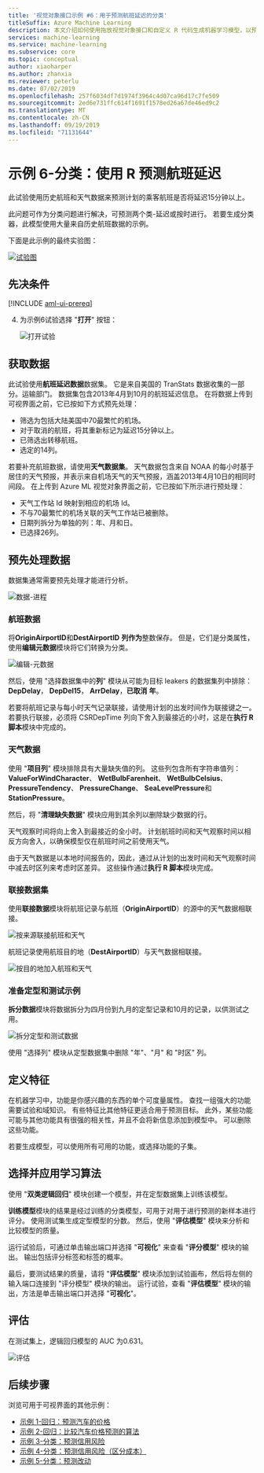 ```yaml
---
title: '视觉对象接口示例 #6：用于预测航班延迟的分类'
titleSuffix: Azure Machine Learning
description: 本文介绍如何使用拖放视觉对象接口和自定义 R 代码生成机器学习模型，以预测航班延误。
services: machine-learning
ms.service: machine-learning
ms.subservice: core
ms.topic: conceptual
author: xiaoharper
ms.author: zhanxia
ms.reviewer: peterlu
ms.date: 07/02/2019
ms.openlocfilehash: 257f6034df7d1974f3964c4d07ca96d17c7fe509
ms.sourcegitcommit: 2ed6e731ffc614f1691f1578ed26a67de46ed9c2
ms.translationtype: MT
ms.contentlocale: zh-CN
ms.lasthandoff: 09/19/2019
ms.locfileid: "71131644"
---
```

# <a name="sample-6---classification-predict-flight-delays-using-r"></a>示例 6-分类：使用 R 预测航班延迟

此试验使用历史航班和天气数据来预测计划的乘客航班是否将延迟15分钟以上。

此问题可作为分类问题进行解决，可预测两个类-延迟或按时进行。 若要生成分类器，此模型使用大量来自历史航班数据的示例。

下面是此示例的最终实验图：

[![试验图](media/how-to-ui-sample-classification-predict-flight-delay/experiment-graph.png)](media/how-to-ui-sample-classification-predict-credit-risk-cost-sensitive/graph.png#lightbox)

## <a name="prerequisites"></a>先决条件

[!INCLUDE [aml-ui-prereq](../../../includes/aml-ui-prereq.md)]

4. 为示例6试验选择 "**打开**" 按钮：

    ![打开试验](media/how-to-ui-sample-classification-predict-flight-delay/open-sample6.png)

## <a name="get-the-data"></a>获取数据

此试验使用**航班延迟数据**数据集。 它是来自美国的 TranStats 数据收集的一部分。运输部门。 数据集包含2013年4月到10月的航班延迟信息。 在将数据上传到可视界面之前，它已按如下方式预先处理：

* 筛选为包括大陆美国中70最繁忙的机场。
* 对于取消的航班，将其重新标记为延迟15分钟以上。
* 已筛选出转移航班。
* 选定的14列。

若要补充航班数据，请使用**天气数据集**。 天气数据包含来自 NOAA 的每小时基于居住的天气预报，并表示来自机场天气的天气预报，涵盖2013年4月10日的相同时间段。 在上传到 Azure ML 视觉对象界面之前，它已按如下所示进行预处理：

* 天气工作站 Id 映射到相应的机场 Id。
* 不与70最繁忙的机场关联的天气工作站已被删除。
* 日期列拆分为单独的列：年、月和日。
* 已选择26列。

## <a name="pre-process-the-data"></a>预先处理数据

数据集通常需要预先处理才能进行分析。

![数据-进程](media/how-to-ui-sample-classification-predict-flight-delay/data-process.png)

### <a name="flight-data"></a>航班数据

将**OriginAirportID**和**DestAirportID** **列作为**整数保存。 但是，它们是分类属性，使用**编辑元数据**模块将它们转换为分类。

![编辑-元数据](media/how-to-ui-sample-classification-predict-flight-delay/edit-metadata.png)

然后，使用 "选择数据集中的**列**" 模块从可能为目标 leakers 的数据集列中排除：**DepDelay**， **DepDel15**， **ArrDelay**，**已取消** **年**。 

若要将航班记录与每小时天气记录联接，请使用计划的出发时间作为联接键之一。 若要执行联接，必须将 CSRDepTime 列向下舍入到最接近的小时，这是在**执行 R 脚本**模块中完成的。 

### <a name="weather-data"></a>天气数据

使用 "**项目列**" 模块排除具有大量缺失值的列。 这些列包含所有字符串值列：**ValueForWindCharacter**、 **WetBulbFarenheit**、 **WetBulbCelsius**、 **PressureTendency**、 **PressureChange**、 **SeaLevelPressure**和**StationPressure**。

然后，将 "**清理缺失数据**" 模块应用到其余列以删除缺少数据的行。

天气观察时间将向上舍入到最接近的全小时。 计划航班时间和天气观察时间以相反方向舍入，以确保模型仅在航班时间之前使用天气。 

由于天气数据是以本地时间报告的，因此，通过从计划的出发时间和天气观察时间中减去时区列来考虑时区差异。 这些操作通过**执行 R 脚本**模块完成。

### <a name="joining-datasets"></a>联接数据集

使用**联接数据**模块将航班记录与航班（**OriginAirportID**）的源中的天气数据相联接。

 ![按来源联接航班和天气](media/how-to-ui-sample-classification-predict-flight-delay/join-origin.png)


航班记录使用航班目的地（**DestAirportID**）与天气数据相联接。

 ![按目的地加入航班和天气](media/how-to-ui-sample-classification-predict-flight-delay/join-destination.png)

### <a name="preparing-training-and-test-samples"></a>准备定型和测试示例

**拆分数据**模块将数据拆分为四月份到九月的定型记录和10月的记录，以供测试之用。

 ![拆分定型和测试数据](media/how-to-ui-sample-classification-predict-flight-delay/split.png)

使用 "选择列" 模块从定型数据集中删除 "年"、"月" 和 "时区" 列。

## <a name="define-features"></a>定义特征

在机器学习中，功能是你感兴趣的东西的单个可度量属性。 查找一组强大的功能需要试验和域知识。 有些特征比其他特征更适合用于预测目标。 此外，某些功能可能与其他功能具有很强的相关性，并且不会将新信息添加到模型中。 可以删除这些功能。

若要生成模型，可以使用所有可用的功能，或选择功能的子集。

## <a name="choose-and-apply-a-learning-algorithm"></a>选择并应用学习算法

使用 "**双类逻辑回归**" 模块创建一个模型，并在定型数据集上训练该模型。 

**训练模型**模块的结果是经过训练的分类模型，可用于对用于进行预测的新样本进行评分。 使用测试集生成定型模型的分数。 然后，使用 "**评估模型**" 模块来分析和比较模型的质量。

运行试验后，可通过单击输出端口并选择 "**可视化**" 来查看 "**评分模型**" 模块的输出。 输出包括评分标签和标签的概率。

最后，要测试结果的质量，请将 "**评估模型**" 模块添加到试验画布，然后将左侧的输入端口连接到 "评分模型" 模块的输出。 运行试验，查看 "**评估模型**" 模块的输出，方法是单击输出端口并选择 "**可视化**"。

## <a name="evaluate"></a>评估
在测试集上，逻辑回归模型的 AUC 为0.631。

 ![评估](media/how-to-ui-sample-classification-predict-flight-delay/evaluate.png)

## <a name="next-steps"></a>后续步骤

浏览可用于可视界面的其他示例：

- [示例 1-回归：预测汽车的价格](how-to-ui-sample-regression-predict-automobile-price-basic.md)
- [示例 2-回归：比较汽车价格预测的算法](how-to-ui-sample-regression-predict-automobile-price-compare-algorithms.md)
- [示例 3-分类：预测信用风险](how-to-ui-sample-classification-predict-credit-risk-basic.md)
- [示例 4-分类：预测信用风险（区分成本）](how-to-ui-sample-classification-predict-credit-risk-cost-sensitive.md)
- [示例 5-分类：预测改动](how-to-ui-sample-classification-predict-churn.md)
